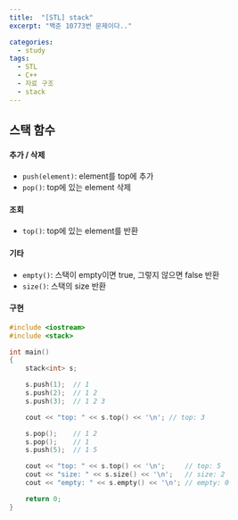 ```yaml
---
title:  "[STL] stack"
excerpt: "백준 10773번 문제이다.."

categories:
  - study
tags:
  - STL
  - C++
  - 자료 구조
  - stack
---
```


## 스택 함수

#### 추가 / 삭제
- `push(element)`: element를 top에 추가
- `pop()`: top에 있는 element 삭제

#### 조회
- `top()`: top에 있는 element를 반환

#### 기타
- `empty()`: 스택이 empty이면 true, 그렇지 않으면 false 반환
- `size()`: 스택의 size 반환

#### 구현
```C++
#include <iostream>
#include <stack>

int main()
{
    stack<int> s;

    s.push(1);  // 1
    s.push(2);  // 1 2
    s.push(3);  // 1 2 3

    cout << "top: " << s.top() << '\n'; // top: 3

    s.pop();    // 1 2
    s.pop();    // 1
    s.push(5);  // 1 5

    cout << "top: " << s.top() << '\n';     // top: 5
    cout << "size: " << s.size() << '\n';   // size: 2
    cout << "empty: " << s.empty() << '\n'; // empty: 0

    return 0;
}
```